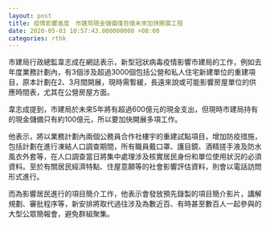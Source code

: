```yaml
---
layout: post
title: 疫情影響進度　市建局現金儲備僅百億未來加快開展工程
date: 2020-05-03 10:57:43.000000000 +08:00
categories: rthk
---
```


市建局行政總監韋志成在網誌表示，新型冠狀病毒疫情影響市建局的工作，例如去年度業務計劃內，有3個涉及超過3000個包括公營和私人住宅新建單位的重建項目，原本計劃在2、3月間開展，現時需暫緩，長遠來說或可能影響房屋單位的供應時間表，尤其在公營房屋方面。

韋志成提到，市建局於未來5年將有超過600億元的現金支出，但現時市建局持有的現金儲備只有約100億元，所以要加快開展多項工作。

他表示，將以業務計劃內兩個公務員合作社樓宇的重建試點項目，增加防疫措施，包括計劃在進行凍結人口調查期間，所有職員戴口罩、護目鏡、酒精搓手液及防水風衣外套等，在人口調查當日將集中處理涉及核實居民身份和單位使用狀況的必須資料。至於有關居民經濟特點、住屋意願等的社會影響評估資料，則會以電話訪問形式進行。

而為影響居民進行的項目簡介工作，他表示會發放預先錄製的項目簡介影片，講解規劃、審批程序等，新安排將取代過往涉及為數近百、有時甚至數百人一起參與的大型公眾簡報會，避免群組聚集。
